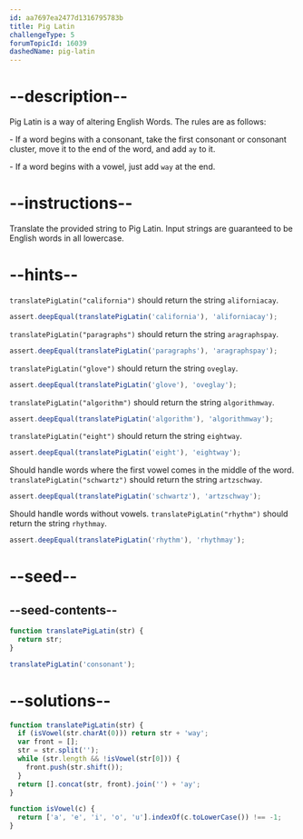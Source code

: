 ```yaml
---
id: aa7697ea2477d1316795783b
title: Pig Latin
challengeType: 5
forumTopicId: 16039
dashedName: pig-latin
---
```


# --description--

Pig Latin is a way of altering English Words. The rules are as follows:

\- If a word begins with a consonant, take the first consonant or consonant cluster, move it to the end of the word, and add `ay` to it.

\- If a word begins with a vowel, just add `way` at the end.

# --instructions--

Translate the provided string to Pig Latin. Input strings are guaranteed to be English words in all lowercase.

# --hints--

`translatePigLatin("california")` should return the string `aliforniacay`.

```js
assert.deepEqual(translatePigLatin('california'), 'aliforniacay');
```

`translatePigLatin("paragraphs")` should return the string `aragraphspay`.

```js
assert.deepEqual(translatePigLatin('paragraphs'), 'aragraphspay');
```

`translatePigLatin("glove")` should return the string `oveglay`.

```js
assert.deepEqual(translatePigLatin('glove'), 'oveglay');
```

`translatePigLatin("algorithm")` should return the string `algorithmway`.

```js
assert.deepEqual(translatePigLatin('algorithm'), 'algorithmway');
```

`translatePigLatin("eight")` should return the string `eightway`.

```js
assert.deepEqual(translatePigLatin('eight'), 'eightway');
```

Should handle words where the first vowel comes in the middle of the word. `translatePigLatin("schwartz")` should return the string `artzschway`.

```js
assert.deepEqual(translatePigLatin('schwartz'), 'artzschway');
```

Should handle words without vowels. `translatePigLatin("rhythm")` should return the string `rhythmay`.

```js
assert.deepEqual(translatePigLatin('rhythm'), 'rhythmay');
```

# --seed--

## --seed-contents--

```js
function translatePigLatin(str) {
  return str;
}

translatePigLatin('consonant');
```

# --solutions--

```js
function translatePigLatin(str) {
  if (isVowel(str.charAt(0))) return str + 'way';
  var front = [];
  str = str.split('');
  while (str.length && !isVowel(str[0])) {
    front.push(str.shift());
  }
  return [].concat(str, front).join('') + 'ay';
}

function isVowel(c) {
  return ['a', 'e', 'i', 'o', 'u'].indexOf(c.toLowerCase()) !== -1;
}
```
